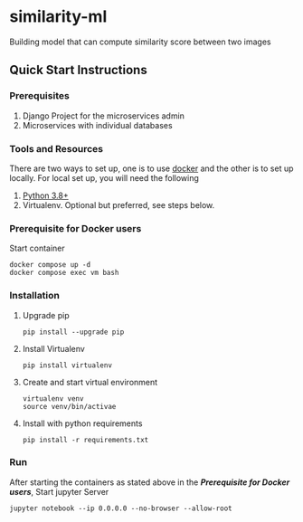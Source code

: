 # similarity-ml
Building model that can compute similarity score between two images

## Quick Start Instructions

### Prerequisites

1. Django Project for the microservices admin
2. Microservices with individual databases

### Tools and Resources

There are two ways to set up, one is to use [docker](https://www.docker.com/products/docker-desktop/) and the other is to set up locally. For local set up, you
will need the following

1. [Python 3.8+](https://www.python.org/downloads/release/python-387/)
2. Virtualenv. Optional but preferred, see steps below.

### Prerequisite for Docker users
   Start container
   ```shell
   docker compose up -d
   docker compose exec vm bash
   ```

### Installation
1. Upgrade pip
    ```shell
    pip install --upgrade pip
    ```
2. Install Virtualenv
    ```shell
    pip install virtualenv
    ```
3. Create and start virtual environment
    ```shell
    virtualenv venv
    source venv/bin/activae
    ```
4. Install with python requirements
    ``` shell
    pip install -r requirements.txt
    ```

### Run
After starting the containers as stated above in the **_Prerequisite for Docker users_**, Start jupyter Server
```shell
jupyter notebook --ip 0.0.0.0 --no-browser --allow-root
```